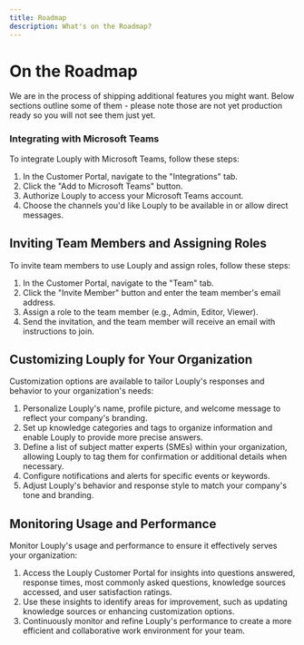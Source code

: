 ```yaml
---
title: Roadmap
description: What's on the Roadmap?
---
```


# On the Roadmap 

We are in the process of shipping additional features you might want. Below sections outline some of them - please note those are not yet production ready so you will not see them just yet.

### Integrating with Microsoft Teams

To integrate Louply with Microsoft Teams, follow these steps:

1. In the Customer Portal, navigate to the "Integrations" tab.
2. Click the "Add to Microsoft Teams" button.
3. Authorize Louply to access your Microsoft Teams account.
4. Choose the channels you'd like Louply to be available in or allow direct messages.

## Inviting Team Members and Assigning Roles

To invite team members to use Louply and assign roles, follow these steps:

1. In the Customer Portal, navigate to the "Team" tab.
2. Click the "Invite Member" button and enter the team member's email address.
3. Assign a role to the team member (e.g., Admin, Editor, Viewer).
4. Send the invitation, and the team member will receive an email with instructions to join.

## Customizing Louply for Your Organization

Customization options are available to tailor Louply's responses and behavior to your organization's needs:

1. Personalize Louply's name, profile picture, and welcome message to reflect your company's branding.
2. Set up knowledge categories and tags to organize information and enable Louply to provide more precise answers.
3. Define a list of subject matter experts (SMEs) within your organization, allowing Louply to tag them for confirmation or additional details when necessary.
4. Configure notifications and alerts for specific events or keywords.
5. Adjust Louply's behavior and response style to match your company's tone and branding.


## Monitoring Usage and Performance

Monitor Louply's usage and performance to ensure it effectively serves your organization:

1. Access the Louply Customer Portal for insights into questions answered, response times, most commonly asked questions, knowledge sources accessed, and user satisfaction ratings.
2. Use these insights to identify areas for improvement, such as updating knowledge sources or enhancing customization options.
3. Continuously monitor and refine Louply's performance to create a more efficient and collaborative work environment for your team.


